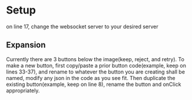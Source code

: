 # Setup

on line 17, change the websocket server to your desired server

## Expansion

Currently there are 3 buttons below the image(keep, reject, and retry). To make a new button, first copy/paste a prior button code(example, keep on lines 33-37), and rename to whatever the button you are creating shall be named, modify any json in the code as you see fit. Then duplicate the existing button(example, keep on line 8), rename the button and onClick appropriately.